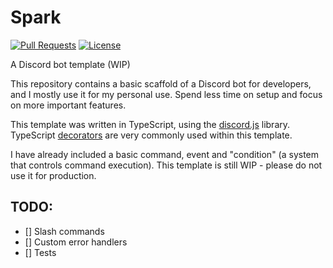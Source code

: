 # Spark
[![Pull Requests](https://img.shields.io/badge/contributions-feel%20free-brightgreen?style=for-the-badge)](https://github.com/disaaalt/Spark/pulls)
[![License](https://img.shields.io/github/license/disaaalt/Spark?style=for-the-badge)]("https://github.com/disaaalt/Spark/blob/main/LICENSE")

A Discord bot template (WIP)

This repository contains a basic scaffold of a Discord bot for developers, and I mostly use it for my personal use. Spend less time on setup and focus on more important features.

This template was written in TypeScript, using the [discord.js](https://discord.js.org/) library. TypeScript [decorators](https://www.typescriptlang.org/docs/handbook/decorators.html) are very commonly used within this template.

I have already included a basic command, event and "condition" (a system that controls command execution). This template is still WIP - please do not use it for production.

## TODO:
- [] Slash commands
- [] Custom error handlers
- [] Tests



